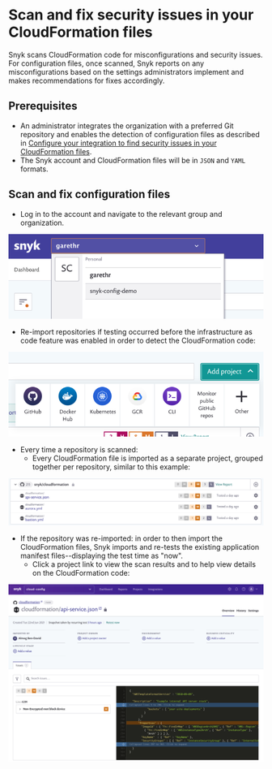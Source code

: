# Scan and fix security issues in your CloudFormation files

Snyk scans CloudFormation code for misconfigurations and security issues. For configuration files, once scanned, Snyk reports on any misconfigurations based on the settings administrators implement and makes recommendations for fixes accordingly.

## **Prerequisites**

* An administrator integrates the organization with a preferred Git repository and enables the detection of configuration files as described in [Configure your integration to find security issues in your CloudFormation files](https://snyk.gitbook.io/user-docs/snyk-infrastructure-as-code/scan-cloudformation-files/configure-your-integration-to-find-security-issues-in-your-cloudformation-files).
* The Snyk account and CloudFormation files will be in `JSON` and `YAML` formats.

## Scan and fix configuration files

* Log in to the account and navigate to the relevant group and organization.

![](../../.gitbook/assets/screenshot-2020-07-09-at-12.43.02-2-%20%283%29%20%284%29%20%284%29%20%284%29%20%281%29.png)

* Re-import repositories if testing occurred before the infrastructure as code feature was enabled in order to detect the CloudFormation code:

![](../../.gitbook/assets/screenshot_2020-07-09_at_12.44.03%20%281%29%20%281%29%20%283%29%20%283%29%20%282%29%20%281%29.png)

* Every time a repository is scanned:
  * Every CloudFormation file is imported as a separate project, grouped together per repository, similar to this example:

![](../../.gitbook/assets/screen_shot_2021-06-23_at_10.16.38.png)

* If the repository was re-imported: in order to then import the CloudFormation files, Snyk imports and re-tests the existing application manifest files--displaying the test time as "now".
  * Click a project link to view the scan results and to help view details on the CloudFormation code:

![Screen\_Shot\_2021-06-23\_at\_10.18.49.png](../../.gitbook/assets/screen_shot_2021-06-23_at_10.18.49.png)

